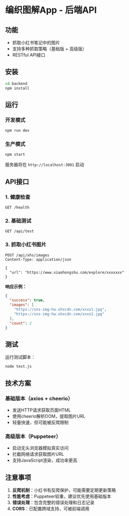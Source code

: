# 编织图解App - 后端API

## 功能
- 抓取小红书笔记中的图片
- 支持多种抓取策略（基础版 + 高级版）
- RESTful API接口

## 安装

```bash
cd backend
npm install
```

## 运行

### 开发模式
```bash
npm run dev
```

### 生产模式
```bash
npm start
```

服务器将在 `http://localhost:3001` 启动

## API接口

### 1. 健康检查
```
GET /health
```

### 2. 基础测试
```
GET /api/test
```

### 3. 抓取小红书图片
```
POST /api/xhs/images
Content-Type: application/json

{
  "url": "https://www.xiaohongshu.com/explore/xxxxxxx"
}
```

**响应示例：**
```json
{
  "success": true,
  "images": [
    "https://sns-img-hw.xhscdn.com/xxxx1.jpg",
    "https://sns-img-hw.xhscdn.com/xxxx2.jpg"
  ],
  "count": 2
}
```

## 测试

运行测试脚本：
```bash
node test.js
```

## 技术方案

### 基础版本（axios + cheerio）
- 发送HTTP请求获取页面HTML
- 使用cheerio解析DOM，提取图片URL
- 轻量快速，但可能被反爬限制

### 高级版本（Puppeteer）
- 启动无头浏览器模拟真实访问
- 拦截网络请求获取图片URL
- 支持JavaScript渲染，成功率更高

## 注意事项

1. **反爬机制**：小红书有反爬保护，可能需要定期更新策略
2. **性能考虑**：Puppeteer较重，建议优先使用基础版本
3. **错误处理**：包含完整的错误处理和日志记录
4. **CORS**：已配置跨域支持，可被前端调用 